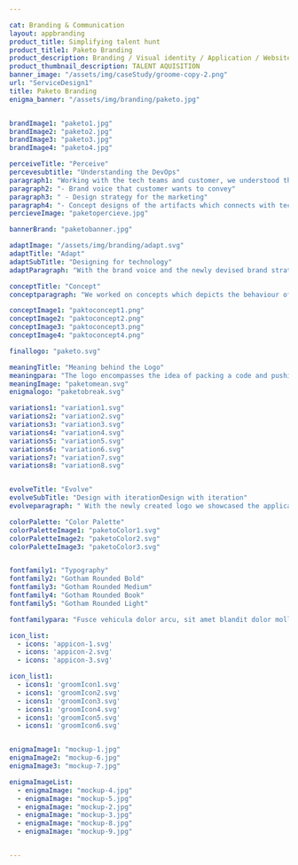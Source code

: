 ```yaml
---

cat: Branding & Communication
layout: appbranding
product_title: Simplifying talent hunt
product_title1: Paketo Branding
product_description: Branding / Visual identity / Application / Website
product_thumbnail_description: TALENT AQUISITION
banner_image: "/assets/img/caseStudy/groome-copy-2.png"
url: "ServiceDesign1"
title: Paketo Branding
enigma_banner: "/assets/img/branding/paketo.jpg"


brandImage1: "paketo1.jpg"
brandImage2: "paketo2.jpg"
brandImage3: "paketo3.jpg"
brandImage4: "paketo4.jpg"

perceiveTitle: "Perceive"
percevesubtitle: "Understanding the DevOps"
paragraph1: "Working with the tech teams and customer, we understood the solutions, paketo is offering to the tech community. With this insights we were able to come up with"
paragraph2: "- Brand voice that customer wants to convey"
paragraph3: " - Design strategy for the marketing"
paragraph4: "- Concept designs of the artifacts which connects with tech community"
percieveImage: "paketopercieve.jpg"

bannerBrand: "paketobanner.jpg"

adaptImage: "/assets/img/branding/adapt.svg"
adaptTitle: "Adapt"
adaptSubTitle: "Designing for technology"
adaptParagraph: "With the brand voice and the newly devised brand strategy to attract tech people, we came up with a design solution that any technology person can relate."

conceptTitle: "Concept"
conceptparagraph: "We worked on concepts which depicts the behaviour of the application while adding the concept of how the application is helping the DevOps practice."

conceptImage1: "paktoconcept1.png"
conceptImage2: "paktoconcept2.png"
conceptImage3: "paktoconcept3.png"
conceptImage4: "paktoconcept4.png"

finallogo: "paketo.svg"

meaningTitle: "Meaning behind the Logo"
meaningpara: "The logo encompasses the idea of packing a code and pushing it for deployment. The sprites showcasing movement is an abstract representation of word DevOps. in morse code"
meaningImage: "paketomean.svg"
enigmalogo: "paketobreak.svg"

variations1: "variation1.svg"
variations2: "variation2.svg"
variations3: "variation3.svg"
variations4: "variation4.svg"
variations5: "variation5.svg"
variations6: "variation6.svg"
variations7: "variation7.svg"
variations8: "variation8.svg"


evolveTitle: "Evolve"
evolveSubTitle: "Design with iterationDesign with iteration"
evolveparagraph: " With the newly created logo we showcased the applications, purpose and personality. To add to this personality we needed colour, typography and all the other collaterals. Continuos discussions and iteratons with the clients produced an array of artifacts which supported the applications brand voice."

colorPalette: "Color Palette"
colorPaletteImage1: "paketoColor1.svg"
colorPaletteImage2: "paketoColor2.svg"
colorPaletteImage3: "paketoColor3.svg"


fontfamily1: "Typography"
fontfamily2: "Gotham Rounded Bold"
fontfamily3: "Gotham Rounded Medium"
fontfamily4: "Gotham Rounded Book"
fontfamily5: "Gotham Rounded Light"

fontfamilypara: "Fusce vehicula dolor arcu, sit amet blandit dolor mollis nec. Donec viverra eleifend lacus, vitae ullamcorper metus. Sed sollicitudin ipsum quis nunc sollicitudin ultrices. Donec euismod scelerisque ligula. Maecenas eu varius risus, eu aliquet arcu. Curabitur fermentum suscipit est, tincidunt mattis lorem luctus id. Donec eget massa a diam condimentum pretium. Aliquam erat volutpat. Integer ut tincidunt orci. Etiam tristique, elit ut consectetur iaculis, metus lectus mattis justo, vel mollis eros neque quis augue. Sed lobortis ultrices lacus, a placerat metus rutrum sit amet. Aenean ut suscipit justo."

icon_list:
  - icons: 'appicon-1.svg'
  - icons: 'appicon-2.svg'
  - icons: 'appicon-3.svg'

icon_list1:
  - icons1: 'groomIcon1.svg'
  - icons1: 'groomIcon2.svg'
  - icons1: 'groomIcon3.svg'
  - icons1: 'groomIcon4.svg'
  - icons1: 'groomIcon5.svg'
  - icons1: 'groomIcon6.svg'


enigmaImage1: "mockup-1.jpg"
enigmaImage2: "mockup-6.jpg"
enigmaImage3: "mockup-7.jpg" 

enigmaImageList:
  - enigmaImage: "mockup-4.jpg"
  - enigmaImage: "mockup-5.jpg"
  - enigmaImage: "mockup-2.jpg"
  - enigmaImage: "mockup-3.jpg"
  - enigmaImage: "mockup-8.jpg"
  - enigmaImage: "mockup-9.jpg"


---
```


